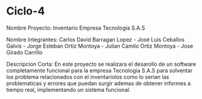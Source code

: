 # Ciclo-4

Nombre Proyecto: Inventario Empresa Tecnologia S.A.S       

Nombre Integrantes:
    Carlos David Barragan Lopez - 
    José Luis Ceballos Galvis - 
    Jorge Esteban Ortiz Montoya - 
    Julian Camilo Ortiz Montoya -
    Jose Girado Carrillo                 
    
Descripcion Corta: En este proyecto se realizara el desarollo de un software completamente funcional
para la empresa Tecnologia S.A.S para solventar los problema relacionados con el inventariolos como lo serian
las problematicas y errores que puedan surgir ademas de obtener informes a tiempo real, implementando un sistema funcional. 

    
